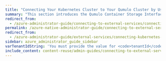 ```yaml
---
title: "Connecting Your Kubernetes Cluster to Your Qumulo Cluster by Using the Qumulo Container Storage Interface (CSI) Driver"
summary: "This section introduces the Qumulo Container Storage Interface (CSI) driver and explains how you can connect your Kubernetes cluster to your Qumulo cluster by using the Qumulo CSI driver."
redirect_from:
  - /azure-administrator-guide/connecting-to-external-services/connecting-kubernetes-cluster-with-container-storage-interface-csi-driver.html
permalink: /azure-native-administrator-guide/connecting-to-external-services/connecting-kubernetes-cluster-with-container-storage-interface-csi-driver.html
redirect_from:
  - /azure-administrator-guide/external-services/connecting-kubernetes-cluster-with-container-storage-interface-csi-driver.html
sidebar: azure_administrator_guide_sidebar
varTenantIdString: 'You must provide the value for <code>tenantId</code> as a string. For example: <code>"2"</code>.'
include_content: content-reuse/admin-guides/connecting-to-external-services/connecting-kubernetes-cluster-with-container-storage-interface-csi-driver.md
---
```



